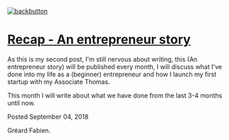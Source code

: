 <!doctype html>

<html lang="en">

<link rel="stylesheet" type="text/css" media="all" href="/style.css" >
<a class="back-url" href="../">
  <img class="back-button" src="/images/assets/back.svg" alt="backbutton" title="backbutton" />
  <h1>Recap - An entrepreneur story</h1>
</a>

As this is my second post, I'm still nervous about writing, this (An entrepreneur story) will be published every month, I will discuss what I've done into my life as a (beginner) entrepreneur and how I launch my first startup with my Associate Thomas.

This month I will write about what we have done from the last 3-4 months until now.

<div class="post-footer">
  <p>Posted September 04, 2018</p>
  <p>Gréard Fabien.</p>
</div>
